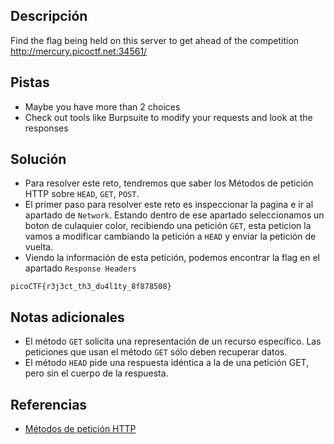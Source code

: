 ## Descripción
Find the flag being held on this server to get ahead of the competition http://mercury.picoctf.net:34561/

## Pistas
- Maybe you have more than 2 choices
- Check out tools like Burpsuite to modify your requests and look at the responses

## Solución
- Para resolver este reto, tendremos que saber los Métodos de petición HTTP  sobre `HEAD`, `GET`, `POST`.
- El primer paso para resolver este reto es inspeccionar la pagina e ir al apartado de `Network`. Estando dentro de ese apartado seleccionamos un boton de culaquier color, recibiendo una petición `GET`, esta peticion la vamos a modificar cambiando la petición a `HEAD` y enviar la petición de vuelta.
- Viendo la información de esta petición, podemos encontrar la flag en el apartado `Response Headers`


```bash()
picoCTF{r3j3ct_th3_du4l1ty_8f878508}
```

## Notas adicionales
- El método `GET` solicita una representación de un recurso específico. Las peticiones que usan el método `GET` sólo deben recuperar datos.
- El método `HEAD` pide una respuesta idéntica a la de una petición GET, pero sin el cuerpo de la respuesta.

## Referencias 
- [Métodos de petición HTTP](https://developer.mozilla.org/es/docs/Web/HTTP/Methods)
